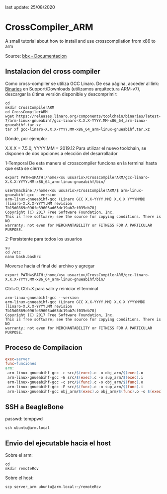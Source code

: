 last update: 25/08/2020

# CrossCompiler_ARM
A small tutorial about how to install and use crosscompilation from x86 to arm

Source: [bbx - Documentacion](http://wiki.electron.frba.utn.edu.ar/doku.php?id=td3:bbx)

## Instalacion del cross compiler
Como cross-compiler se utiliza GCC Linaro. De esa página, acceder al link: [Binaries](https://releases.linaro.org/components/toolchain/binaries/latest-7/arm-linux-gnueabihf/) en Support/Downloads (utilizamos arquitectura ARM-v7), descargar la última versión disponible y descomprimir:

```
cd 
mkdir CrossCompilerARM
cd CrossCompilerARM
wget https://releases.linaro.org/components/toolchain/binaries/latest-7/arm-linux-gnueabihf/gcc-linaro-X.X.X-YYYY.MM-x86_64_arm-linux-gnueabihf.tar.xz
tar xf gcc-linaro-X.X.X-YYYY.MM-x86_64_arm-linux-gnueabihf.tar.xz
```
Dónde, por ejemplo:

X.X.X = 7.5.0,
YYYY.MM = 2019.12
Para utilizar el nuevo toolchain, se disponen de dos opciones a elección del desarrollador

1-Temporal
De esta manera  el crosscompiler funciona en la terminal hasta que esta se cierre.
```
export PATH=$PATH:/home/<su usuario>/CrossCompilerARM/gcc-linaro-X.X.X-YYYY.MM-x86_64_arm-linux-gnueabihf/bin/
```

```
user@machine://home/<su usuario>/CrossCompilerARM/$ arm-linux-gnueabihf-gcc --version
arm-linux-gnueabihf-gcc (Linaro GCC X.X-YYYY.MM) X.X.X YYYYMMDD [linaro-X.X.X-YYYY.MM revision 7b15d0869c096fe39603ad63dc19ab7cf035eb70]
Copyright (C) 2017 Free Software Foundation, Inc.
This is free software; see the source for copying conditions. There is NO
warranty; not even for MERCHANTABILITY or FITNESS FOR A PARTICULAR PURPOSE.
``` 

2-Persistente para todos los usuarios
```
su
cd /etc
nano bash.bashrc
```
Moverse hacia el final del archivo y agregar
```
export PATH=$PATH:/home/<su usuario>/CrossCompilerARM/gcc-linaro-X.X.X-YYYY.MM-x86_64_arm-linux-gnueabihf/bin/
```
Ctrl+O, Ctrl+X para salir y reiniciar el terminal
```
arm-linux-gnueabihf-gcc --version
arm-linux-gnueabihf-gcc (Linaro GCC X.X-YYYY.MM) X.X.X YYYYMMDD [linaro-X.X.X-YYYY.MM revision 7b15d0869c096fe39603ad63dc19ab7cf035eb70]
Copyright (C) 2017 Free Software Foundation, Inc.
This is free software; see the source for copying conditions. There is NO
warranty; not even for MERCHANTABILITY or FITNESS FOR A PARTICULAR PURPOSE.
``` 

## Proceso de Compilacion
```makefile
exec=server
func=funciones
arm:
 arm-linux-gnueabihf-gcc -c src/$(exec).c -o obj_arm/$(exec).o
 arm-linux-gnueabihf-gcc -E src/$(exec).c -o sup_arm/$(exec).i
 arm-linux-gnueabihf-gcc -c src/$(func).c -o obj_arm/$(func).o
 arm-linux-gnueabihf-gcc -E src/$(func).c -o sup_arm/$(func).i
 arm-linux-gnueabihf-gcc obj_arm/$(exec).o obj_arm/$(func).o -o $(exec)_arm	
```
## SSH a BeagleBone
passwd: temppwd
```
ssh ubuntu@arm.local
```

## Envio del ejecutable hacia el host
Sobre el arm:
```
cd
mkdir remoteRcv
```
Sobre el host:
```
scp server_arm ubuntu@arm.local:~/remoteRcv
``` 